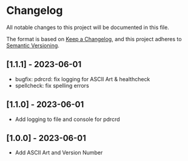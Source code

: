 # Changelog

All notable changes to this project will be documented in this file.

The format is based on [Keep a Changelog](https://keepachangelog.com/en/1.0.0/),
and this project adheres to [Semantic Versioning](https://semver.org/spec/v2.0.0.html).

## [1.1.1] - 2023-06-01

- bugfix: pdrcrd: fix logging for ASCII Art & healthcheck- spellcheck: fix spelling errors

## [1.1.0] - 2023-06-01

- Add logging to file and console for pdrcrd

## [1.0.0] - 2023-06-01

- Add ASCII Art and Version Number